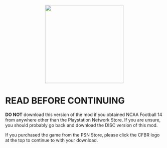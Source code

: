 <p align="center">
  <a href="https://github.com/cfbrevamped/CFBR-Easy-Installer/blob/master/PS3/digital.md"><img width="250" src="https://github.com/cfbrevamped/CFBR-Easy-Installer/blob/master/assets/images/CFBR.png"></a>
</p>

# READ BEFORE CONTINUING

**DO NOT** download this version of the mod if you obtained NCAA Football 14 from anywhere other than the Playstation Network Store. If you are unsure, you should probably go back and download the DISC version of this mod.

If you purchased the game from the PSN Store, please click the CFBR logo at the top to continue to with your download.

